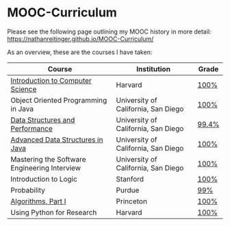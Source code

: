 # MOOC-Curriculum
Please see the following page outlining my MOOC history in more detail: https://nathanreitinger.github.io/MOOC-Curriculum/

As an overview, these are the courses I have taken: 

| Course                                                                               | Institution                          |  Grade   |
| ------------------------------------------------------------------------------------ | ------------------------------------ | -------- |
| [Introduction to Computer Science](https://github.com/nathanReitinger/CS50x)         | Harvard                              |  [100%](https://github.com/nathanReitinger/MOOC-Curriculum/blob/master/grades/Harvard_Introduction%20to%20Computer%20Science%20%5Bgrades%5D.pdf)   |
| Object Oriented Programming in Java                                                  | University of California, San Diego  |  [100%](https://github.com/nathanReitinger/MOOC-Curriculum/blob/master/grades/UCSD_Object%20Oriented%20Programming%20in%20Java%20%5Bgrades%5D.pdf)    |
| [Data Structures and Performance](https://github.com/nathanReitinger/Object-Oriented-Programming/tree/master/Data%20Structures%20Made%20Easy)                               | University of California, San Diego  |  [99.4%](https://github.com/nathanReitinger/MOOC-Curriculum/blob/master/grades/UCSD_Data%20Structures%20and%20Performance%20%5Bgrades%5D.pdf)   |
| [Advanced Data Structures in Java](https://github.com/nathanReitinger/Object-Oriented-Programming/tree/master/Advanced%20Data%20Structures)                                  | University of California, San Diego  |  [100%](https://github.com/nathanReitinger/MOOC-Curriculum/blob/master/grades/UCSD_Advanced%20Data%20Structures%20in%20Java%20%5Bgrades%5D.pdf)    |
| Mastering the Software Engineering Interview                                         | University of California, San Diego  |  [100%](https://github.com/nathanReitinger/MOOC-Curriculum/blob/master/grades/UCSD_Mastering%20the%20Software%20Engineering%20Interview%20%5Bgrades%5D.pdf)    |
| Introduction to Logic                                                                | Stanford                             |  [100%](https://github.com/nathanReitinger/MOOC-Curriculum/blob/master/grades/Stanford_Introduction%20to%20Logic%20%5Bgrades%5D.pdf)    |
| Probability                                                                          | Purdue                               |  [99%](https://github.com/nathanReitinger/MOOC-Curriculum/blob/master/grades/Purdue_Probability%20%5Bgrades%5D.pdf)     |
| [Algorithms, Part I](https://github.com/nathanReitinger/Algorithms)                  | Princeton                            |  [100%](https://github.com/nathanReitinger/MOOC-Curriculum/blob/master/grades/Princeton_Algorithms%20%5Bgrades%5D.pdf)    |
| Using Python for Research                                                  | Harvard  |  [100%](https://github.com/nathanReitinger/MOOC-Curriculum/blob/master/grades/Harvard_Using%20Python%20for%20Research%20%5Bgrades%5D.pdf)    |



